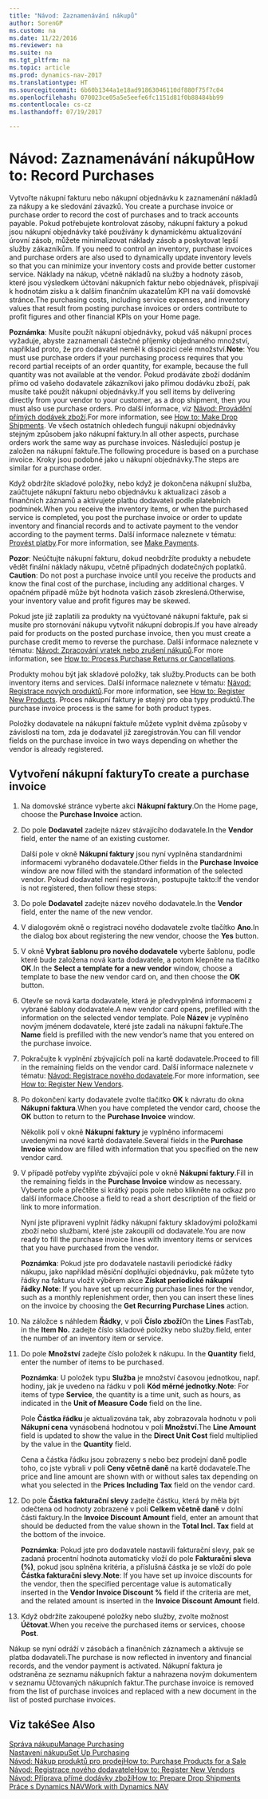 ```yaml
---
title: "Návod: Zaznamenávání nákupů"
author: SorenGP
ms.custom: na
ms.date: 11/22/2016
ms.reviewer: na
ms.suite: na
ms.tgt_pltfrm: na
ms.topic: article
ms.prod: dynamics-nav-2017
ms.translationtype: HT
ms.sourcegitcommit: 6b60b1344a1e18ad91863046110df880f75f7c04
ms.openlocfilehash: 070023ce05a5e5eefe6fc1151d81f0b88484bb99
ms.contentlocale: cs-cz
ms.lasthandoff: 07/19/2017

---
```


# <a name="how-to-record-purchases"></a><span data-ttu-id="4c703-102">Návod: Zaznamenávání nákupů</span><span class="sxs-lookup"><span data-stu-id="4c703-102">How to: Record Purchases</span></span>
<span data-ttu-id="4c703-103">Vytvořte nákupní fakturu nebo nákupní objednávku k zaznamenání nákladů za nákupy a ke sledování závazků. </span><span class="sxs-lookup"><span data-stu-id="4c703-103">You create a purchase invoice or purchase order to record the cost of purchases and to track accounts payable.</span></span> <span data-ttu-id="4c703-104">Pokud potřebujete kontrolovat zásoby, nákupní faktury a pokud jsou nákupní objednávky také používány k dynamickému aktualizování úrovní zásob, můžete minimalizovat náklady zásob a poskytovat lepší služby zákazníkům. </span><span class="sxs-lookup"><span data-stu-id="4c703-104">If you need to control an inventory, purchase invoices and purchase orders are also used to dynamically update inventory levels so that you can minimize your inventory costs and provide better customer service.</span></span> <span data-ttu-id="4c703-105">Náklady na nákup, včetně nákladů na služby a hodnoty zásob, které jsou výsledkem účtování nákupních faktur nebo objednávek, přispívají k hodnotám zisku a k dalším finančním ukazatelům KPI na vaší domovské stránce.</span><span class="sxs-lookup"><span data-stu-id="4c703-105">The purchasing costs, including service expenses, and inventory values that result from posting purchase invoices or orders contribute to profit figures and other financial KPIs on your Home page.</span></span>

<span data-ttu-id="4c703-106">**Poznámka**: Musíte použít nákupní objednávky, pokud váš nákupní proces vyžaduje, abyste zaznamenali částečné příjemky objednaného množství, například proto, že pro dodavatel neměl k dispozici celé množství.</span><span class="sxs-lookup"><span data-stu-id="4c703-106">**Note**: You must use purchase orders if your purchasing process requires that you record partial receipts of an order quantity, for example, because the full quantity was not available at the vendor.</span></span> <span data-ttu-id="4c703-107">Pokud prodáváte zboží dodáním přímo od vašeho  dodavatele zákazníkovi jako přímou dodávku zboží, pak musíte také použít nákupní objednávky.</span><span class="sxs-lookup"><span data-stu-id="4c703-107">If you sell items by delivering directly from your vendor to your customer, as a drop shipment, then you must also use purchase orders.</span></span> <span data-ttu-id="4c703-108">Pro další informace, viz [Návod: Provádění přímých dodávek zboží](sales-how-drop-shipment.md).</span><span class="sxs-lookup"><span data-stu-id="4c703-108">For more information, see [How to: Make Drop Shipments](sales-how-drop-shipment.md).</span></span> <span data-ttu-id="4c703-109">Ve všech ostatních ohledech fungují nákupní objednávky stejným způsobem jako nákupní faktury.</span><span class="sxs-lookup"><span data-stu-id="4c703-109">In all other aspects, purchase orders work the same way as purchase invoices.</span></span> <span data-ttu-id="4c703-110">Následující postup je založen na nákupní faktuře.</span><span class="sxs-lookup"><span data-stu-id="4c703-110">The following procedure is based on a purchase invoice.</span></span> <span data-ttu-id="4c703-111">Kroky jsou podobné jako u nákupní objednávky.</span><span class="sxs-lookup"><span data-stu-id="4c703-111">The steps are similar for a purchase order.</span></span>

<span data-ttu-id="4c703-112">Když obdržíte skladové položky, nebo když je dokončena nákupní služba, zaúčtujete nákupní fakturu nebo objednávku k aktualizaci zásob a finančních záznamů a aktivujete platbu dodavateli podle platebních podmínek.</span><span class="sxs-lookup"><span data-stu-id="4c703-112">When you receive the inventory items, or when the purchased service is completed, you post the purchase invoice or order to update inventory and financial records and to activate payment to the vendor according to the payment terms.</span></span> <span data-ttu-id="4c703-113">Další informace naleznete v tématu: [Provést platby](payables-make-payments.md).</span><span class="sxs-lookup"><span data-stu-id="4c703-113">For more information, see [Make Payments](payables-make-payments.md).</span></span>

<span data-ttu-id="4c703-114">**Pozor**: Neúčtujte nákupní fakturu, dokud neobdržíte produkty a nebudete vědět finální náklady nákupu, včetně případných dodatečných poplatků. </span><span class="sxs-lookup"><span data-stu-id="4c703-114">**Caution**: Do not post a purchase invoice until you receive the products and know the final cost of the purchase, including any additional charges.</span></span> <span data-ttu-id="4c703-115">V opačném případě může být hodnota vašich zásob zkreslená.</span><span class="sxs-lookup"><span data-stu-id="4c703-115">Otherwise, your inventory value and profit figures may be skewed.</span></span>

<span data-ttu-id="4c703-116">Pokud jste již zaplatili za produkty na vyúčtované nákupní faktuře, pak si musíte pro stornování nákupu vytvořit nákupní dobropis.</span><span class="sxs-lookup"><span data-stu-id="4c703-116">If you have already paid for products on the posted purchase invoice, then you must create a purchase credit memo to reverse the purchase.</span></span> <span data-ttu-id="4c703-117">Další informace naleznete v tématu: [Návod: Zpracování vratek nebo zrušení nákupů](purchasing-how-process-purchase-returns-cancellations.md).</span><span class="sxs-lookup"><span data-stu-id="4c703-117">For more information, see [How to: Process Purchase Returns or Cancellations](purchasing-how-process-purchase-returns-cancellations.md).</span></span>

<span data-ttu-id="4c703-118">Produkty mohou být jak skladové položky, tak služby.</span><span class="sxs-lookup"><span data-stu-id="4c703-118">Products can be both inventory items and services.</span></span> <span data-ttu-id="4c703-119">Další informace naleznete v tématu: [Návod: Registrace nových produktů](inventory-how-register-new-products.md).</span><span class="sxs-lookup"><span data-stu-id="4c703-119">For more information, see [How to: Register New Products](inventory-how-register-new-products.md).</span></span> <span data-ttu-id="4c703-120">Proces nákupní faktury je stejný pro oba typy produktů.</span><span class="sxs-lookup"><span data-stu-id="4c703-120">The purchase invoice process is the same for both product types.</span></span>



<span data-ttu-id="4c703-121">Položky dodavatele na nákupní faktuře můžete vyplnit dvěma způsoby v závislosti na tom, zda je dodavatel již zaregistrován.</span><span class="sxs-lookup"><span data-stu-id="4c703-121">You can fill vendor fields on the purchase invoice in two ways depending on whether the vendor is already registered.</span></span>

## <a name="to-create-a-purchase-invoice"></a><span data-ttu-id="4c703-122">Vytvoření nákupní faktury</span><span class="sxs-lookup"><span data-stu-id="4c703-122">To create a purchase invoice</span></span>
1. <span data-ttu-id="4c703-123">Na domovské stránce vyberte akci **Nákupní faktury**.</span><span class="sxs-lookup"><span data-stu-id="4c703-123">On the Home page, choose the **Purchase Invoice** action.</span></span>  
2. <span data-ttu-id="4c703-124">Do pole **Dodavatel** zadejte název stávajícího dodavatele.</span><span class="sxs-lookup"><span data-stu-id="4c703-124">In the **Vendor** field, enter the name of an existing customer.</span></span>

    <span data-ttu-id="4c703-125">Další pole v okně **Nákupní faktury** jsou nyní vyplněna standardními informacemi vybraného dodavatele.</span><span class="sxs-lookup"><span data-stu-id="4c703-125">Other fields in the **Purchase Invoice** window are now filled with the standard information of the selected vendor.</span></span> <span data-ttu-id="4c703-126">Pokud dodavatel není registrován, postupujte takto:</span><span class="sxs-lookup"><span data-stu-id="4c703-126">If the vendor is not registered, then follow these steps:</span></span>
3. <span data-ttu-id="4c703-127">Do pole **Dodavatel** zadejte název nového dodavatele.</span><span class="sxs-lookup"><span data-stu-id="4c703-127">In the **Vendor** field, enter the name of the new vendor.</span></span>
4. <span data-ttu-id="4c703-128">V dialogovém okně o registraci nového dodavatele zvolte tlačítko **Ano**.</span><span class="sxs-lookup"><span data-stu-id="4c703-128">In the dialog box about registering the new vendor, choose the **Yes** button.</span></span>
5. <span data-ttu-id="4c703-129">V okně **Vybrat šablonu pro nového dodavatele**  vyberte šablonu, podle které bude založena nová karta dodavatele, a potom klepněte na tlačítko **OK**.</span><span class="sxs-lookup"><span data-stu-id="4c703-129">In the **Select a template for a new vendor** window, choose a template to base the new vendor card on, and then choose the **OK** button.</span></span>
6. <span data-ttu-id="4c703-130">Otevře se nová karta dodavatele, která je předvyplněná informacemi z vybrané šablony dodavatele.</span><span class="sxs-lookup"><span data-stu-id="4c703-130">A new vendor card opens, prefilled with the information on the selected vendor template.</span></span> <span data-ttu-id="4c703-131">Pole **Název** je vyplněno novým jménem dodavatele, které jste zadali na nákupní faktuře.</span><span class="sxs-lookup"><span data-stu-id="4c703-131">The **Name** field is prefilled with the new vendor’s name that you entered on the purchase invoice.</span></span>
7. <span data-ttu-id="4c703-132">Pokračujte k vyplnění zbývajících polí na kartě dodavatele.</span><span class="sxs-lookup"><span data-stu-id="4c703-132">Proceed to fill in the remaining fields on the vendor card.</span></span> <span data-ttu-id="4c703-133">Další informace naleznete v tématu: [Návod: Registrace nového dodavatele](purchasing-how-register-new-vendors.md).</span><span class="sxs-lookup"><span data-stu-id="4c703-133">For more information, see [How to: Register New Vendors](purchasing-how-register-new-vendors.md).</span></span>  
8. <span data-ttu-id="4c703-134">Po dokončení karty dodavatele zvolte tlačítko **OK** k návratu do okna **Nákupní faktura**.</span><span class="sxs-lookup"><span data-stu-id="4c703-134">When you have completed the vendor card, choose the **OK** button to return to the **Purchase Invoice** window.</span></span>

    <span data-ttu-id="4c703-135">Několik polí v okně **Nákupní faktury** je vyplněno informacemi uvedenými na nové kartě dodavatele.</span><span class="sxs-lookup"><span data-stu-id="4c703-135">Several fields in the **Purchase Invoice** window are filled with information that you specified on the new vendor card.</span></span>
9. <span data-ttu-id="4c703-136">V případě potřeby vyplňte zbývající pole v okně **Nákupní faktury**.</span><span class="sxs-lookup"><span data-stu-id="4c703-136">Fill in the remaining fields in the **Purchase Invoice** window as necessary.</span></span> <span data-ttu-id="4c703-137">Vyberte pole a přečtěte si krátký popis pole nebo klikněte na odkaz pro další informace.</span><span class="sxs-lookup"><span data-stu-id="4c703-137">Choose a field to read a short description of the field or link to more information.</span></span>

    <span data-ttu-id="4c703-138">Nyní jste připraveni vyplnit řádky nákupní faktury skladovými položkami zboží nebo službami, které jste zakoupili od dodavatele.</span><span class="sxs-lookup"><span data-stu-id="4c703-138">You are now ready to fill the purchase invoice lines with inventory items or services that you have purchased from the vendor.</span></span>

    <span data-ttu-id="4c703-139">**Poznámka**: Pokud jste pro dodavatele nastavili periodické řádky nákupu, jako například měsíční doplňující objednávku, pak můžete tyto řádky na fakturu vložit výběrem akce **Získat periodické nákupní řádky**.</span><span class="sxs-lookup"><span data-stu-id="4c703-139">**Note**: If you have set up recurring purchase lines for the vendor, such as a monthly replenishment order, then you can insert these lines on the invoice by choosing the **Get Recurring Purchase Lines** action.</span></span>
10. <span data-ttu-id="4c703-140">Na záložce s náhledem **Řádky**, v poli **Číslo zboží**</span><span class="sxs-lookup"><span data-stu-id="4c703-140">On the **Lines** FastTab, in the **Item No.**</span></span> <span data-ttu-id="4c703-141">zadejte číslo skladové položky nebo služby.</span><span class="sxs-lookup"><span data-stu-id="4c703-141">field, enter the number of an inventory item or service.</span></span>
11. <span data-ttu-id="4c703-142">Do pole **Množství** zadejte číslo položek k nákupu. </span><span class="sxs-lookup"><span data-stu-id="4c703-142">In the **Quantity** field, enter the number of items to be purchased.</span></span>

    <span data-ttu-id="4c703-143">**Poznámka**: U položek typu **Služba** je množství časovou jednotkou, např. hodiny, jak je uvedeno na řádku v poli **Kód měrné jednotky**.</span><span class="sxs-lookup"><span data-stu-id="4c703-143">**Note**: For items of type **Service**, the quantity is a time unit, such as hours, as indicated in the **Unit of Measure Code** field on the line.</span></span>

    <span data-ttu-id="4c703-144">Pole **Částka řádku** je aktualizována tak, aby zobrazovala hodnotu v poli **Nákupní cena** vynásobená hodnotou v poli **Množství**.</span><span class="sxs-lookup"><span data-stu-id="4c703-144">The **Line Amount** field is updated to show the value in the **Direct Unit Cost** field multiplied by the value in the **Quantity** field.</span></span>

    <span data-ttu-id="4c703-145">Cena a částka řádku jsou zobrazeny s nebo bez prodejní daně podle toho, co jste vybrali v poli **Ceny včetně daně** na kartě dodavatele.</span><span class="sxs-lookup"><span data-stu-id="4c703-145">The price and line amount are shown with or without sales tax depending on what you selected in the **Prices Including Tax** field on the vendor card.</span></span>
12. <span data-ttu-id="4c703-146">Do pole **Částka fakturační slevy** zadejte částku, která by měla být odečtena od hodnoty zobrazené v poli **Celkem včetně daně** v dolní části faktury.</span><span class="sxs-lookup"><span data-stu-id="4c703-146">In the **Invoice Discount Amount** field, enter an amount that should be deducted from the value shown in the **Total Incl. Tax** field at the bottom of the invoice.</span></span>

    <span data-ttu-id="4c703-147">**Poznámka**: Pokud jste pro dodavatele nastavili fakturační slevy, pak se zadaná procentní hodnota automaticky vloží do pole **Fakturační sleva (%)**, pokud jsou splněna kritéria, a příslušná částka je se vloží do pole **Částka fakturační slevy**.</span><span class="sxs-lookup"><span data-stu-id="4c703-147">**Note**: If you have set up invoice discounts for the vendor, then the specified percentage value is automatically inserted in the **Vendor Invoice Discount %** field if the criteria are met, and the related amount is inserted in the **Invoice Discount Amount** field.</span></span>
13. <span data-ttu-id="4c703-148">Když obdržíte zakoupené položky nebo služby, zvolte možnost **Účtovat**.</span><span class="sxs-lookup"><span data-stu-id="4c703-148">When you receive the purchased items or services, choose **Post**.</span></span>

<span data-ttu-id="4c703-149">Nákup se nyní odráží v zásobách a finančních záznamech a aktivuje se platba dodavateli.</span><span class="sxs-lookup"><span data-stu-id="4c703-149">The purchase is now reflected in inventory and financial records, and the vendor payment is activated.</span></span> <span data-ttu-id="4c703-150">Nákupní faktura je odstraněna ze seznamu nákupních faktur a nahrazena novým dokumentem v seznamu Účtovaných nákupních faktur.</span><span class="sxs-lookup"><span data-stu-id="4c703-150">The purchase invoice is removed from the list of purchase invoices and replaced with a new document in the list of posted purchase invoices.</span></span>

## <a name="see-also"></a><span data-ttu-id="4c703-151">Viz také</span><span class="sxs-lookup"><span data-stu-id="4c703-151">See Also</span></span>  
[<span data-ttu-id="4c703-152">Správa nákupu</span><span class="sxs-lookup"><span data-stu-id="4c703-152">Manage Purchasing</span></span>](purchasing-manage-purchasing.md)  
[<span data-ttu-id="4c703-153">Nastavení nákupu</span><span class="sxs-lookup"><span data-stu-id="4c703-153">Set Up Purchasing</span></span>](purchasing-setup-purchasing.md)  
[<span data-ttu-id="4c703-154">Návod: Nákup produktů pro prodej</span><span class="sxs-lookup"><span data-stu-id="4c703-154">How to: Purchase Products for a Sale</span></span>](purchasing-how-purchase-products-sale.md)  
[<span data-ttu-id="4c703-155">Návod: Registrace nového dodavatele</span><span class="sxs-lookup"><span data-stu-id="4c703-155">How to: Register New Vendors</span></span>](purchasing-how-register-new-vendors.md)  
[<span data-ttu-id="4c703-156">Návod: Příprava přímé dodávky zboží</span><span class="sxs-lookup"><span data-stu-id="4c703-156">How to: Prepare Drop Shipments</span></span>](sales-how-drop-shipment.md)  
[<span data-ttu-id="4c703-157">Práce s Dynamics NAV</span><span class="sxs-lookup"><span data-stu-id="4c703-157">Work with Dynamics NAV</span></span>](ui-work-product.md)

